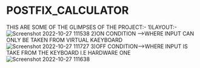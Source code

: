 # POSTFIX_CALCULATOR
THIS ARE SOME OF THE GLIMPSES OF THE PROJECT:-
1)LAYOUT:-![Screenshot 2022-10-27 111538](https://user-images.githubusercontent.com/110558458/200490961-b4cb6b65-ceb2-449c-9b18-ed1d2a12ffbc.png)
2)ON CONDITION -->WHERE INPUT CAN ONLY BE TAKEN FROM VIRTUAL KAEYBOARD
![Screenshot 2022-10-27 111727](https://user-images.githubusercontent.com/110558458/200491243-47a8d7d6-be7b-4e29-a40d-01e6e950182e.png)
3)OFF CONDITION-->WHERE INPUT IS TAKE FROM THE KEYBOARD I.E HARDWARE ONE
![Screenshot 2022-10-27 111638](https://user-images.githubusercontent.com/110558458/200491311-250be413-3f36-4cfe-9a8d-7d7b5d8db689.png)
